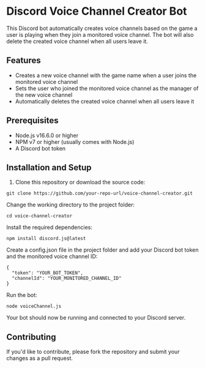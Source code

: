 # Discord Voice Channel Creator Bot

This Discord bot automatically creates voice channels based on the game a user is playing when they join a monitored voice channel. The bot will also delete the created voice channel when all users leave it.

## Features

- Creates a new voice channel with the game name when a user joins the monitored voice channel
- Sets the user who joined the monitored voice channel as the manager of the new voice channel
- Automatically deletes the created voice channel when all users leave it

## Prerequisites

- Node.js v16.6.0 or higher
- NPM v7 or higher (usually comes with Node.js)
- A Discord bot token

## Installation and Setup

1. Clone this repository or download the source code:

```
git clone https://github.com/your-repo-url/voice-channel-creator.git
```
Change the working directory to the project folder:
```
cd voice-channel-creator
```

Install the required dependencies:
```
npm install discord.js@latest
```
Create a config.json file in the project folder and add your Discord bot token and the monitored voice channel ID:
```
{
  "token": "YOUR_BOT_TOKEN",
  "channelId": "YOUR_MONITORED_CHANNEL_ID"
}
```
Run the bot:
```
node voiceChannel.js
```
Your bot should now be running and connected to your Discord server.

## Contributing
If you'd like to contribute, please fork the repository and submit your changes as a pull request.
